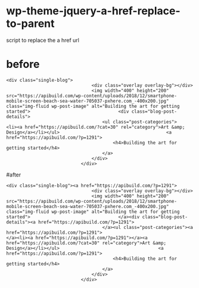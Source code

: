 # wp-theme-jquery-a-href-replace-to-parent
script to replace the a href url

# before

    <div class="single-blog">
			                        <div class="overlay overlay-bg"></div>
			                        <img width="400" height="200" src="https://apibuild.com/wp-content/uploads/2018/12/smartphone-mobile-screen-beach-sea-water-705037-pxhere.com_-400x200.jpg" class="img-fluid wp-post-image" alt="Building the art for getting started">			                        <div class="blog-post-details">
			                        	<ul class="post-categories">
	<li><a href="https://apibuild.com/?cat=30" rel="category">Art &amp; Design</a></li></ul>			                            <a href="https://apibuild.com/?p=1291">
			                                <h4>Building the art for getting started</h4>
			                            </a>
			                        </div>
			                    </div>
                          
                          
                          
#after

    <div class="single-blog"><a href="https://apibuild.com/?p=1291">
			                        <div class="overlay overlay-bg"></div>
			                        <img width="400" height="200" src="https://apibuild.com/wp-content/uploads/2018/12/smartphone-mobile-screen-beach-sea-water-705037-pxhere.com_-400x200.jpg" class="img-fluid wp-post-image" alt="Building the art for getting started">			                        </a><div class="blog-post-details"><a href="https://apibuild.com/?p=1291">
			                        	</a><ul class="post-categories"><a href="https://apibuild.com/?p=1291">
	</a><li><a href="https://apibuild.com/?p=1291"></a><a href="https://apibuild.com/?cat=30" rel="category">Art &amp; Design</a></li></ul>			                            <a href="https://apibuild.com/?p=1291">
			                                <h4>Building the art for getting started</h4>
			                            </a>
			                        </div>
			                    </div>
